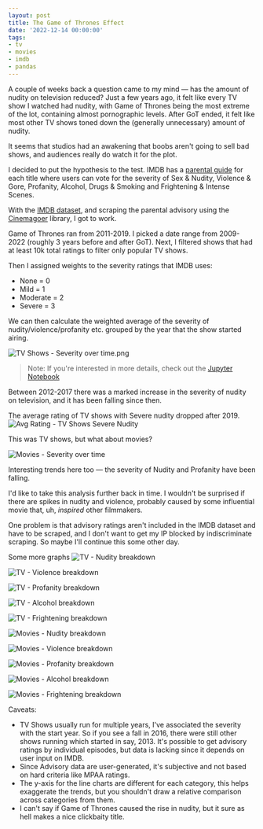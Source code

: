 ```yaml
---
layout: post
title: The Game of Thrones Effect
date: '2022-12-14 00:00:00'
tags:
- tv
- movies
- imdb
- pandas
---
```


A couple of weeks back a question came to my mind — has the amount of nudity on television reduced? Just a few years ago, it felt like every TV show I watched had nudity, with Game of Thrones being the most extreme of the lot, containing almost pornographic levels. After GoT ended, it felt like most other TV shows toned down the (generally unnecessary) amount of nudity.

It seems that studios had an awakening that boobs aren't going to sell bad shows, and audiences really do watch it for the plot.

I decided to put the hypothesis to the test. IMDB has a [parental guide](https://www.imdb.com/title/tt0944947/parentalguide?ref_=tt_stry_pg) for each title where users can vote for the severity of Sex & Nudity, Violence & Gore, Profanity, Alcohol, Drugs & Smoking and Frightening & Intense Scenes.

With the [IMDB dataset](https://www.imdb.com/interfaces/), and scraping the parental advisory using the [Cinemagoer](https://github.com/cinemagoer/cinemagoer) library, I got to work.

Game of Thrones ran from 2011-2019. I picked a date range from 2009-2022 (roughly 3 years before and after GoT). Next, I filtered shows that had at least 10k total ratings to filter only popular TV shows.

Then I assigned weights to the severity ratings that IMDB uses:
- None = 0
- Mild = 1
- Moderate = 2
- Severe = 3

We can then calculate the weighted average of the severity of nudity/violence/profanity etc. grouped by the year that the show started airing.

![TV Shows - Severity over time.png](/images/2022/12/tv_shows_line_1.png)

> Note: If you're interested in more details, check out the [Jupyter Notebook](https://github.com/akshaydewan/GoT_Effect/blob/main/analysis.ipynb)

Between 2012-2017 there was a marked increase in the severity of nudity on television, and it has been falling since then.

The average rating of TV shows with Severe nudity dropped after 2019.
![Avg Rating - TV Shows Severe Nudity](/images/2022/12/severe_nudity_tv_shows.png)

This was TV shows, but what about movies?

![Movies - Severity over time](/images/2022/12/movies_line_1.png)

Interesting trends here too — the severity of Nudity and Profanity have been falling.

I'd like to take this analysis further back in time. I wouldn't be surprised if there are spikes in nudity and violence, probably caused by some influential movie that, uh, _inspired_ other filmmakers. 

One problem is that advisory ratings aren't included in the IMDB dataset and have to be scraped, and I don't want to get my IP blocked by indiscriminate scraping. So maybe I'll continue this some other day.

Some more graphs
![TV - Nudity breakdown](/images/2022/12/tv_nudity_breakdown.png)

![TV - Violence breakdown](/images/2022/12/tv_violence_breakdown.png)

![TV - Profanity breakdown](/images/2022/12/tv_profanity_breakdown.png)

![TV - Alcohol breakdown](/images/2022/12/tv_alcohol_breakdown.png)

![TV - Frightening breakdown](/images/2022/12/tv_frightening_breakdown.png)

![Movies - Nudity breakdown](/images/2022/12/movies_nudity_breakdown.png)

![Movies - Violence breakdown](/images/2022/12/movies_violence_breakdown.png)

![Movies - Profanity breakdown](/images/2022/12/movies_profanity_breakdown.png)

![Movies - Alcohol breakdown](/images/2022/12/movies_alcohol_breakdown.png)

![Movies - Frightening breakdown](/images/2022/12/movies_frightening_breakdown.png)

Caveats:
- TV Shows usually run for multiple years, I've associated the severity with the start year. So if you see a fall in 2016, there were still other shows running which started in say, 2013. It's possible to get advisory ratings by individual episodes, but data is lacking since it depends on user input on IMDB.
- Since Advisory data are user-generated, it's subjective and not based on hard criteria like MPAA ratings.
- The y-axis for the line charts are different for each category, this helps exaggerate the trends, but you shouldn't draw a relative comparison across categories from them.
- I can't say if Game of Thrones caused the rise in nudity, but it sure as hell makes a nice clickbaity title.

